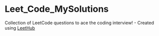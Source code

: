 # Leet_Code_MySolutions
Collection of LeetCode questions to ace the coding interview! - Created using [LeetHub](https://github.com/QasimWani/LeetHub)
